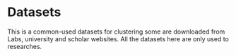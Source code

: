 # Datasets
This is a common-used datasets for clustering
some are downloaded from Labs, university and scholar websites. All the datasets here are only used to researches.
